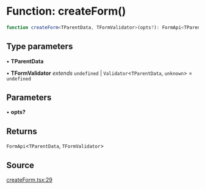 # Function: createForm()

```ts
function createForm<TParentData, TFormValidator>(opts?): FormApi<TParentData, TFormValidator>
```

## Type parameters

• **TParentData**

• **TFormValidator** *extends* `undefined` \| `Validator`\<`TParentData`, `unknown`\> = `undefined`

## Parameters

• **opts?**

## Returns

`FormApi`\<`TParentData`, `TFormValidator`\>

## Source

[createForm.tsx:29](https://github.com/TanStack/form/blob/5b8b6371e1e490da7dcf3c588d18227efdee3cd9/packages/solid-form/src/createForm.tsx#L29)

